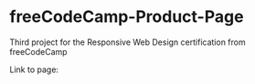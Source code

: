# freeCodeCamp-Product-Page
 Third project for the Responsive Web Design certification from freeCodeCamp
 
 Link to page: 
